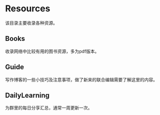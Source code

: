 # Resources

该目录主要收录各种资源。

## Books

收录网络中比较有用的图书资源，多为pdf版本。

## Guide

写作博客的一些小技巧及注意事项，做了新来的联合编辑需要了解这里的内容。

## DailyLearning

为群里的每日分享汇总，通常一周更新一次。

